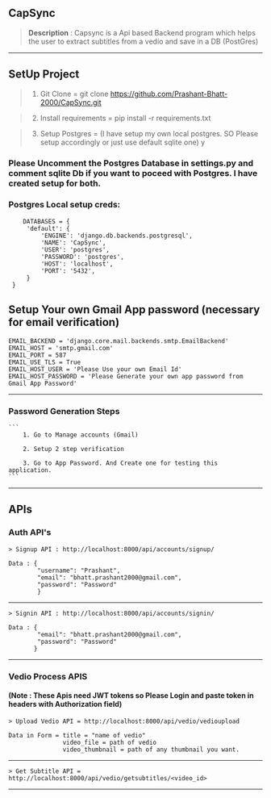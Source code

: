 ## CapSync

>  **Description** : Capsync is a Api based  Backend program which helps the user to extract subtitles from a vedio and save in a DB (PostGres)

---

## SetUp Project 

> 1. Git Clone = git clone https://github.com/Prashant-Bhatt-2000/CapSync.git

> 2. Install requirements = pip install -r requirements.txt

> 3. Setup Postgres = (I have setup my own local postgres. SO Please setup accordingly or just use default sqlite one)
y

### Please Uncomment the Postgres Database in settings.py and comment sqlite Db if you want to poceed with Postgres. I have created setup for both.

### Postgres Local setup creds: 
```
    DATABASES = {
     'default': {
         'ENGINE': 'django.db.backends.postgresql',
         'NAME': 'CapSync',
         'USER': 'postgres',
         'PASSWORD': 'postgres',
         'HOST': 'localhost',
         'PORT': '5432',
     }
 }

```

## Setup Your own Gmail App password (necessary for email verification) 

```
EMAIL_BACKEND = 'django.core.mail.backends.smtp.EmailBackend'
EMAIL_HOST = 'smtp.gmail.com'
EMAIL_PORT = 587
EMAIL_USE_TLS = True
EMAIL_HOST_USER = 'Please Use your own Email Id'
EMAIL_HOST_PASSWORD = 'Please Generate your own app password from Gmail App Password'
```
---
### Password Generation Steps

    ```
        1. Go to Manage accounts (Gmail)

        2. Setup 2 step verification

        3. Go to App Password. And Create one for testing this application.
    ```

---

## APIs

### Auth API's

    > Signup API : http://localhost:8000/api/accounts/signup/

    Data : {
            "username": "Prashant", 
            "email": "bhatt.prashant2000@gmail.com", 
            "password": "Password"
            } 

---
    > Signin API : http://localhost:8000/api/accounts/signin/

    Data : {
            "email": "bhatt.prashant2000@gmail.com", 
            "password": "Password"
           }


---

### Vedio Process APIS
#### (Note : These Apis need JWT tokens so Please Login and paste token in headers with Authorization field)

    > Upload Vedio API = http://localhost:8000/api/vedio/vedioupload

    Data in Form = title = "name of vedio"
                   video_file = path of vedio
                   video_thumbnail = path of any thumbnail you want.

---

    > Get Subtitle API = http://localhost:8000/api/vedio/getsubtitles/<video_id>


---

